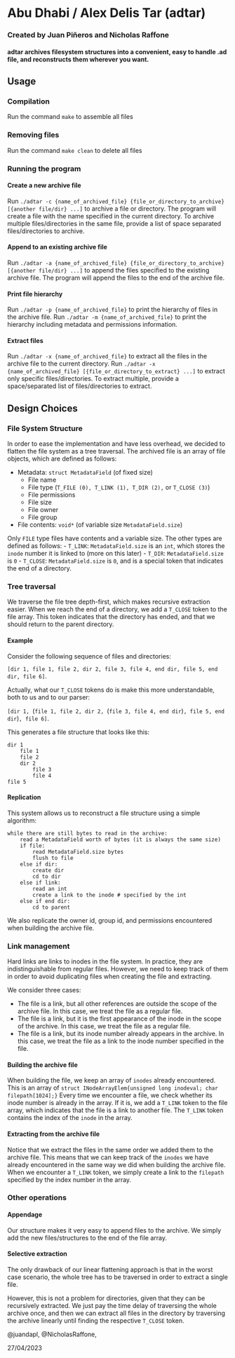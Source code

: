 # Abu Dhabi / Alex Delis Tar (adtar)
### Created by Juan Piñeros and Nicholas Raffone

#### adtar archives filesystem structures into a convenient, easy to handle .ad file, and reconstructs them wherever you want.

## Usage

### Compilation
Run the command `make` to assemble all files

### Removing files
Run the command `make clean` to delete all files

### Running the program

#### Create a new archive file
Run `./adtar -c {name_of_archived_file} {file_or_directory_to_archive} [{another file/dir} ...]` to archive a file or directory. The program will create a file with the name specified in the current directory. To archive multiple files/directories in the same file, provide a list of space separated files/directories to archive.

#### Append to an existing archive file
Run `./adtar -a {name_of_archived_file} {file_or_directory_to_archive} [{another file/dir} ...]` to append the files specified to the existing archive file. The program will append the files to the end of the archive file.

#### Print file hierarchy
Run `./adtar -p {name_of_archived_file}` to print the hierarchy of files in the archive file. 
Run `./adtar -m {name_of_archived_file}` to print the hierarchy including metadata and permissions information.

#### Extract files
Run `./adtar -x {name_of_archived_file}` to extract all the files in the archive file to the current directory. 
Run `./adtar -x {name_of_archived_file} [{file_or_directory_to_extract} ...]` to extract only specific files/directories. To extract multiple, provide a space/separated list of files/directories to extract.

## Design Choices

### File System Structure
In order to ease the implementation and have less overhead, we decided to flatten the file system as a tree traversal. The archived file is an array of file objects, which are defined as follows:

- Metadata: `struct MetadataField` (of fixed size)
    - File name
    - File type (`T_FILE (0), T_LINK (1), T_DIR (2),` or `T_CLOSE (3)`)
    - File permissions
    - File size
    - File owner
    - File group
- File contents: `void*` (of variable size `MetadataField.size`)

Only `FILE` type files have contents and a variable size. The other types are defined as follows:
    - `T_LINK`: `MetadataField.size` is an `int`, which stores the `inode` number it is linked to (more on this later)
    - `T_DIR`: `MetadataField.size` is `0`
    - `T_CLOSE`: `MetadataField.size` is `0`, and is a special token that indicates the end of a directory.

### Tree traversal
We traverse the file tree depth-first, which makes recursive extraction easier. When we reach the end of a directory, we add a `T_CLOSE` token to the file array. This token indicates that the directory has ended, and that we should return to the parent directory.

#### Example
Consider the following sequence of files and directories:

`[dir 1, file 1, file 2, dir 2, file 3, file 4, end dir, file 5, end dir, file 6]`.

Actually, what our `T_CLOSE` tokens do is make this more understandable, both to us and to our parser:

`[dir 1, `(`file 1, file 2, dir 2, `(`file 3, file 4, end dir`)`, file 5, end dir`)`, file 6]`.

This generates a file structure that looks like this:
```
dir 1
    file 1
    file 2
    dir 2
        file 3
        file 4
file 5
```

#### Replication
This system allows us to reconstruct a file structure using a simple algorithm:
```
while there are still bytes to read in the archive:
    read a MetadataField worth of bytes (it is always the same size)
    if file:
        read MetadataField.size bytes
        flush to file
    else if dir:
        create dir
        cd to dir
    else if link:
        read an int
        create a link to the inode # specified by the int
    else if end dir:
        cd to parent
```
We also replicate the owner id, group id, and permissions encountered when building the archive file.

### Link management
Hard links are links to inodes in the file system. In practice, they are indistinguishable from regular files. However, we need to keep track of them in order to avoid duplicating files when creating the file and extracting.

We consider three cases:
- The file is a link, but all other references are outside the scope of the archive file. In this case, we treat the file as a regular file.
- The file is a link, but it is the first appearance of the inode in the scope of the archive. In this case, we treat the file as a regular file.
- The file is a link, but its inode number already appears in the archive. In this case, we treat the file as a link to the inode number specified in the file.

#### Building the archive file
When building the file, we keep an array of `inodes` already encountered. This is an array of `struct INodeArrayElem{unsigned long inodeval; char filepath[1024];}` Every time we encounter a file, we check whether its inode number is already in the array. If it is, we add a `T_LINK` token to the file array, which indicates that the file is a link to another file. The `T_LINK` token contains the index of the `inode` in the array.

#### Extracting from the archive file
Notice that we extract the files in the same order we added them to the archive file. This means that we can keep track of the `inodes` we have already encountered in the same way we did when building the archive file. When we encounter a `T_LINK` token, we simply create a link to the `filepath` specified by the index number in the array.

### Other operations

#### Appendage
Our structure makes it very easy to append files to the archive. We simply add the new files/structures to the end of the file array.

#### Selective extraction
The only drawback of our linear flattening approach is that in the worst case scenario, the whole tree has to be traversed in order to extract a single file. 

However, this is not a problem for directories, given that they can be recursively extracted. We just pay the time delay of traversing the whole archive once, and then we can extract all files in the directory by traversing the archive linearly until finding the respective `T_CLOSE` token.

@juandapl, @NicholasRaffone, 

27/04/2023
